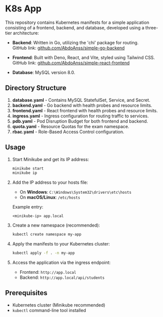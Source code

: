 # K8s App

This repository contains Kubernetes manifests for a simple application consisting of a frontend, backend, and database, developed using a three-tier architecture:

- **Backend**: Written in Go, utilizing the 'chi' package for routing.  
  GitHub link: [github.com/AbdoAnss/simple-go-backend](https://github.com/AbdoAnss/simple-go-backend)
  
- **Frontend**: Built with Deno, React, and Vite, styled using Tailwind CSS.  
  GitHub link: [github.com/AbdoAnss/simple-react-frontend](https://github.com/AbdoAnss/simple-react-frontend)
  
- **Database**: MySQL version 8.0.

## Directory Structure

1. **database.yaml** - Contains MySQL StatefulSet, Service, and Secret.
2. **backend.yaml** - Go backend with health probes and resource limits.
3. **frontend.yaml** - React frontend with health probes and resource limits.
4. **ingress.yaml** - Ingress configuration for routing traffic to services.
5. **pdb.yaml** - Pod Disruption Budget for both frontend and backend.
6. **quota.yaml** - Resource Quotas for the exam namespace.
7. **rbac.yaml** - Role-Based Access Control configuration.

## Usage

1. Start Minikube and get its IP address:
   ```bash
   minikube start
   minikube ip
   ```

2. Add the IP address to your hosts file:
   - On **Windows**: `C:\Windows\System32\drivers\etc\hosts`
   - On **macOS/Linux**: `/etc/hosts`

   Example entry:
   ```
   <minikube-ip> app.local
   ```

3. Create a new namespace (recommended):
   ```bash
   kubectl create namespace my-app
   ```

4. Apply the manifests to your Kubernetes cluster:
   ```bash
   kubectl apply -f . -n my-app
   ```

5. Access the application via the ingress endpoint:
   - Frontend: `http://app.local`
   - Backend: `http://app.local/api/students`

## Prerequisites

- Kubernetes cluster (Minikube recommended)
- `kubectl` command-line tool installed

